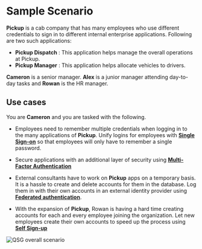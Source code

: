 # Sample Scenario

**Pickup** is a cab company that has many employees who use different
credentials to sign in to different internal enterprise applications.
Following are two such applications:

-   **Pickup Dispatch** : This application helps manage the overall
    operations at Pickup.
-   **Pickup Manager** : This application helps allocate vehicles to
    drivers.

**Cameron** is a senior manager. **Alex** is a junior manager
attending day-to-day tasks and **Rowan** is the HR manager.

## Use cases

You are **Cameron** and you are tasked with the following.

- Employees need to remember multiple credentials when logging in to the many applications of **Pickup**. Unify logins for employees with <a href="single-sign-on">**Single Sign-on**</a> so that employees will only have to remember a single password.

- Secure applications with an additional layer of security using <a href="multi-factor-authentication">**Multi-Factor Authentication**</a>

- External consultants have to work on **Pickup** apps on a temporary basis. It is a hassle to create and delete accounts for them in the database. Log them in with their own accounts in an external identity provider using <a href="federated-authentication">**Federated authentication**</a>.

- With the expansion of **Pickup**, Rowan is having a hard time creating accounts for each and every employee joining the organization. Let new employees create their own accounts to speed up the process using <a href="self-sign-up">**Self Sign-up**</a>

![QSG overall scenario](/../assets/img/get-started/qsg-overall-scenario.png)
